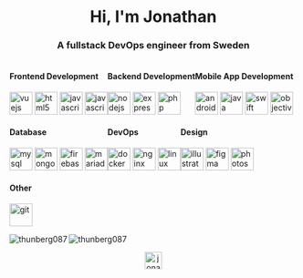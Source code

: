  <h1 align="center">Hi, I'm Jonathan</h1>
  <h3 align="center">A fullstack DevOps engineer from Sweden</h3>
  <p align="center" style="display: block;">
    <div style="display: inline-flex;">
      <div>
        <h4 align="left">Frontend Development</h4>
        <div>
          <img src="https://devicons.github.io/devicon/devicon.git/icons/vuejs/vuejs-original-wordmark.svg" alt="vuejs" width="40" height="40" />
          <img src="https://devicons.github.io/devicon/devicon.git/icons/html5/html5-original-wordmark.svg" alt="html5" width="40" height="40" />
          <img src="https://devicons.github.io/devicon/devicon.git/icons/javascript/javascript-original.svg" alt="javascript" width="40" height="40" />
          <img src="https://devicons.github.io/devicon/devicon.git/icons/react/react-original-wordmark.svg" alt="javascript" width="40" height="40" />
        </div>
      </div>
      <div>
        <h4 align="left">Backend Development</h4>
        <div>
          <img src="https://devicons.github.io/devicon/devicon.git/icons/nodejs/nodejs-original-wordmark.svg" alt="nodejs" width="40" height="40" />
          <img src="https://devicons.github.io/devicon/devicon.git/icons/express/express-original-wordmark.svg" alt="express" width="40" height="40" />
          <img src="https://devicons.github.io/devicon/devicon.git/icons/php/php-original.svg" alt="php" width="40" height="40" />
        </div>
      </div>
      <div>
        <h4 align="left">Mobile App Development</h4>
        <div>
          <img src="https://devicons.github.io/devicon/devicon.git/icons/android/android-original-wordmark.svg" alt="android" width="40" height="40" />
          <img src="https://devicons.github.io/devicon/devicon.git/icons/java/java-original-wordmark.svg" alt="java" width="40" height="40" />
          <img src="https://devicons.github.io/devicon/devicon.git/icons/swift/swift-original-wordmark.svg" alt="swift" width="40" height="40" />
          <img src="https://www.vectorlogo.zone/logos/apple_objectivec/apple_objectivec-icon.svg" alt="objectivec" width="40" height="40" />
        </div>
      </div>
    </div>
    <div style="display: inline-flex;">
      <div>
        <h4 align="left">Database</h4>
        <div>
          <img src="https://devicons.github.io/devicon/devicon.git/icons/mysql/mysql-original-wordmark.svg" alt="mysql" width="40" height="40" />
          <img src="https://devicons.github.io/devicon/devicon.git/icons/mongodb/mongodb-original-wordmark.svg" alt="mongodb" width="40" height="40" />
          <img src="https://www.vectorlogo.zone/logos/firebase/firebase-icon.svg" alt="firebase" width="40" height="40" />
          <img src="https://www.vectorlogo.zone/logos/mariadb/mariadb-icon.svg" alt="mariadb" width="40" height="40" />
        </div>
      </div>
      <div>
        <h4 align="left">DevOps</h4>
        <div>
          <img src="https://devicons.github.io/devicon/devicon.git/icons/docker/docker-original-wordmark.svg" alt="docker" width="40" height="40" />
          <img src="https://devicons.github.io/devicon/devicon.git/icons/nginx/nginx-original.svg" alt="nginx" width="40" height="40" />
          <img src="https://devicons.github.io/devicon/devicon.git/icons/linux/linux-original.svg" alt="linux" width="40" height="40" />
        </div>
      </div>
      <div>
        <h4 align="left">Design</h4>
        <div>
          <img src="https://www.vectorlogo.zone/logos/adobe_illustrator/adobe_illustrator-icon.svg" alt="illustrator" width="40" height="40" />
          <img src="https://www.vectorlogo.zone/logos/figma/figma-icon.svg" alt="figma" width="40" height="40" />
          <img src="https://devicons.github.io/devicon/devicon.git/icons/photoshop/photoshop-plain.svg" alt="photoshop"width="40" height="40" />
        </div>
      </div>
    </div>
    <h4 align="left">Other</h4>
    <div>
      <img src="https://www.vectorlogo.zone/logos/git-scm/git-scm-icon.svg" alt="git" width="40" height="40" />
    </div>
  </p>
  <p>
    <img align="left" src="https://github-readme-stats.vercel.app/api/top-langs/?username=thunberg087&layout=compact&hide=html" alt="thunberg087" />
  </p>
  <p>
    <img align="center" src="https://github-readme-stats.vercel.app/api?username=thunberg087&show_icons=true"alt="thunberg087" />
  </p>
  <p align="center">
    <a href="https://linkedin.com/in/jonathan-thunberg-416b79171" target="blank">
      <img align="center" src="https://cdn.jsdelivr.net/npm/simple-icons@3.0.1/icons/linkedin.svg" alt="jonathan-thunberg-416b79171" height="30" width="30" />
    </a>
  </p>
